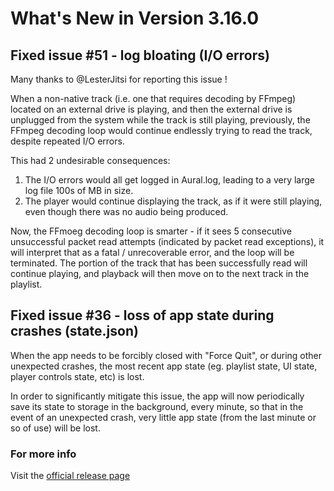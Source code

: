 #  What's New in Version 3.16.0

## Fixed issue #51 - log bloating (I/O errors)

Many thanks to @LesterJitsi for reporting this issue !

When a non-native track (i.e. one that requires decoding by FFmpeg) located on an external drive is playing, and then the external drive is unplugged from the system while the track is still playing, previously, the FFmpeg decoding loop would continue endlessly trying to read the track, despite repeated I/O errors.

This had 2 undesirable consequences: 

1. The I/O errors would all get logged in Aural.log, leading to a very large log file 100s of MB in size. 
2. The player would continue displaying the track, as if it were still playing, even though there was no audio being produced.  

Now, the FFmoeg decoding loop is smarter - if it sees 5 consecutive unsuccessful packet read attempts (indicated by packet read exceptions), it will interpret that as a fatal / unrecoverable error, and the loop will be terminated. The portion of the track that has been successfully read will continue playing, and playback will then move on to the next track in the playlist.

## Fixed issue #36 - loss of app state during crashes (state.json)

When the app needs to be forcibly closed with "Force Quit", or during other unexpected crashes, the most recent app state (eg. playlist state, UI state, player controls state, etc) is lost. 

In order to significantly mitigate this issue, the app will now periodically save its state to storage in the background, every minute, so that in the event of an unexpected crash, very little app state (from the last minute or so of use) will be lost.

### **For more info**
Visit the [official release page](https://github.com/kartik-venugopal/aural-player/releases/tag/v3.16.0)
